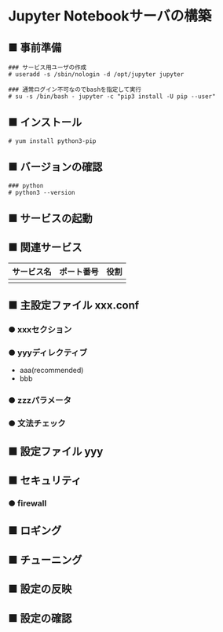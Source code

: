 # Jupyter Notebookサーバの構築
## ■ 事前準備
```
### サービス用ユーザの作成
# useradd -s /sbin/nologin -d /opt/jupyter jupyter

### 通常ログイン不可なのでbashを指定して実行
# su -s /bin/bash - jupyter -c "pip3 install -U pip --user"
```
## ■ インストール
```
# yum install python3-pip
```
## ■ バージョンの確認
```
### python
# python3 --version
```
## ■ サービスの起動
## ■ 関連サービス
|サービス名|ポート番号|役割|
|:---|:---|:---|
||||

## ■ 主設定ファイル xxx.conf
### ● xxxセクション
### ● yyyディレクティブ
- aaa(recommended)
- bbb
### ● zzzパラメータ
### ● 文法チェック
## ■ 設定ファイル yyy
## ■ セキュリティ
### ● firewall
## ■ ロギング
## ■ チューニング
## ■ 設定の反映
## ■ 設定の確認
